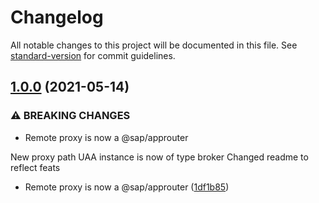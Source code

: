 # Changelog

All notable changes to this project will be documented in this file. See [standard-version](https://github.com/conventional-changelog/standard-version) for commit guidelines.

## [1.0.0](https://github.com/leo-ls/cf-destination-proxy/compare/v0.0.9...v1.0.0) (2021-05-14)


### ⚠ BREAKING CHANGES

* Remote proxy is now a @sap/approuter

New proxy path
UAA instance is now of type broker
Changed readme to reflect feats

* Remote proxy is now a @sap/approuter ([1df1b85](https://github.com/leo-ls/cf-destination-proxy/commit/1df1b85d0a05e6e60239e9f14202fca99ae6358f))

